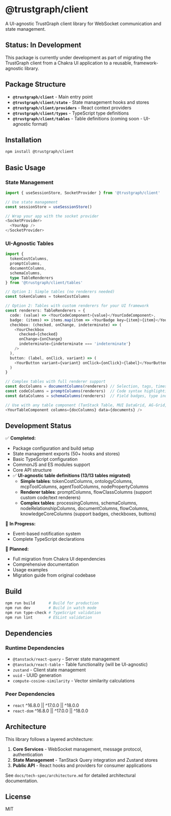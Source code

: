 # @trustgraph/client

A UI-agnostic TrustGraph client library for WebSocket communication and state management.

## Status: In Development

This package is currently under development as part of migrating the TrustGraph client from a Chakra UI application to a reusable, framework-agnostic library.

## Package Structure

- **`@trustgraph/client`** - Main entry point
- **`@trustgraph/client/state`** - State management hooks and stores
- **`@trustgraph/client/providers`** - React context providers
- **`@trustgraph/client/types`** - TypeScript type definitions
- **`@trustgraph/client/tables`** - Table definitions (coming soon - UI-agnostic format)

## Installation

```bash
npm install @trustgraph/client
```

## Basic Usage

### State Management
```typescript
import { useSessionStore, SocketProvider } from '@trustgraph/client'

// Use state management
const sessionStore = useSessionStore()

// Wrap your app with the socket provider
<SocketProvider>
  <YourApp />
</SocketProvider>
```

### UI-Agnostic Tables
```typescript
import { 
  tokenCostColumns, 
  promptColumns, 
  documentColumns,
  schemaColumns,
  type TableRenderers 
} from '@trustgraph/client/tables'

// Option 1: Simple tables (no renderers needed)
const tokenColumns = tokenCostColumns

// Option 2: Tables with custom renderers for your UI framework
const renderers: TableRenderers = {
  code: (value) => <YourCodeComponent>{value}</YourCodeComponent>,
  badge: (items) => items.map(item => <YourBadge key={item}>{item}</YourBadge>),
  checkbox: (checked, onChange, indeterminate) => (
    <YourCheckbox 
      checked={checked} 
      onChange={onChange} 
      indeterminate={indeterminate === 'indeterminate'} 
    />
  ),
  button: (label, onClick, variant) => (
    <YourButton variant={variant} onClick={onClick}>{label}</YourButton>
  )
}

// Complex tables with full renderer support
const docColumns = documentColumns(renderers) // Selection, tags, timestamps
const codeColumns = promptColumns(renderers)  // Code syntax highlighting
const dataColumns = schemaColumns(renderers)  // Field badges, type indicators

// Use with any table component (TanStack Table, MUI DataGrid, AG-Grid, etc.)
<YourTableComponent columns={docColumns} data={documents} />
```

## Development Status

✅ **Completed:**
- Package configuration and build setup
- State management exports (50+ hooks and stores)  
- Basic TypeScript configuration
- CommonJS and ES modules support
- Core API structure
- ✅ **UI-agnostic table definitions (13/13 tables migrated)**
  - **Simple tables**: tokenCostColumns, ontologyColumns, mcpToolColumns, agentToolColumns, nodePropertyColumns
  - **Renderer tables**: promptColumns, flowClassColumns (support custom code/text renderers)
  - **Complex tables**: processingColumns, schemaColumns, nodeRelationshipColumns, documentColumns, flowColumns, knowledgeCoreColumns (support badges, checkboxes, buttons)

🚧 **In Progress:**
- Event-based notification system
- Complete TypeScript declarations

📝 **Planned:**
- Full migration from Chakra UI dependencies
- Comprehensive documentation
- Usage examples
- Migration guide from original codebase

## Build

```bash
npm run build      # Build for production
npm run dev        # Build in watch mode
npm run type-check # TypeScript validation
npm run lint       # ESLint validation
```

## Dependencies

### Runtime Dependencies
- `@tanstack/react-query` - Server state management
- `@tanstack/react-table` - Table functionality (will be UI-agnostic)
- `zustand` - Client state management
- `uuid` - UUID generation
- `compute-cosine-similarity` - Vector similarity calculations

### Peer Dependencies
- `react` ^16.8.0 || ^17.0.0 || ^18.0.0
- `react-dom` ^16.8.0 || ^17.0.0 || ^18.0.0

## Architecture

This library follows a layered architecture:

1. **Core Services** - WebSocket management, message protocol, authentication
2. **State Management** - TanStack Query integration and Zustand stores
3. **Public API** - React hooks and providers for consumer applications

See `docs/tech-spec/architecture.md` for detailed architectural documentation.

## License

MIT